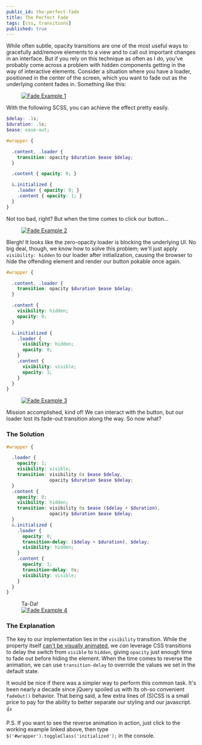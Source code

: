 ```yaml
---
public_id: the-perfect-fade
title: The Perfect Fade
tags: [css, transitions]
published: true
---
```


While often subtle, opacity transitions are one of the most useful ways to gracefully add/remove elements to a view and to call out important changes in an interface. But if you rely on this technique as often as I do, you've probably come across a problem with hidden components getting in the way of interactive elements. Consider a situation where you have a loader, positioned in the center of the screen, which you want to fade out as the underlying content fades in. Something like this:

<figure>
  <a title="Fade Example 1" href="/examples/the-perfect-fade/1" target="_blank" class="image-wrapper"><img src="/images/examples/the-perfect-fade/1.gif" alt="Fade Example 1"></a>
</figure>

With the following SCSS, you can achieve the effect pretty easily.

```scss
$delay: .1s;
$duration: .5s;
$ease: ease-out;

#wrapper {

  .content, .loader {
    transition: opacity $duration $ease $delay;
  }

  .content { opacity: 0; }

  &.initialized {
    .loader { opacity: 0; }
    .content { opacity: 1; }
  }
}
```

Not too bad, right? But when the time comes to click our button...

<figure>
  <a title="Fade Example 2" href="/examples/the-perfect-fade/2" target="_blank" class="image-wrapper"><img src="/images/examples/the-perfect-fade/2.gif" alt="Fade Example 2"></a>
</figure>

Blergh! It looks like the zero-opacity loader is blocking the underlying UI. No big deal, though, we know how to solve this problem; we'll just apply ` visibility: hidden` to our loader after initialization, causing the browser to hide the offending element and render our button pokable once again.

```scss
#wrapper {

  .content, .loader {
    transition: opacity $duration $ease $delay;
  }

  .content {
    visibility: hidden;
    opacity: 0;
  }

  &.initialized {
    .loader {
      visibility: hidden;
      opacity: 0;
    }
    .content {
      visibility: visible;
      opacity: 1;
    }
  }
}
```

<figure>
  <a title="Fade Example 3" href="/examples/the-perfect-fade/3" target="_blank" class="image-wrapper"><img src="/images/examples/the-perfect-fade/3.gif" alt="Fade Example 3"></a>
</figure>

Mission accomplished, kind of! We can interact with the button, but our loader lost its fade-out transition along the way. So now what?

### The Solution

```scss
#wrapper {

  .loader {
    opacity: 1;
    visibility: visible;
    transition: visibility 0s $ease $delay,
                opacity $duration $ease $delay;
  }
  .content {
    opacity: 0;
    visibility: hidden;
    transition: visibility 0s $ease ($delay + $duration),
                opacity $duration $ease $delay;
  }
  &.initialized {
    .loader {
      opacity: 0;
      transition-delay: ($delay + $duration), $delay;
      visibility: hidden;
    }
    .content {
      opacity: 1;
      transition-delay: 0s;
      visibility: visible;
    }
  }
}
```

<figure>
  <figcaption>Ta-Da!</figcaption>
  <a title="Fade Example 4" href="/examples/the-perfect-fade/4" target="_blank" class="image-wrapper"><img src="/images/examples/the-perfect-fade/4.gif" alt="Fade Example 4"></a>
</figure>

### The Explanation

The key to our implementation lies in the `visibility` transition. While the property itself <a href="http://www.sitepoint.com/css3-transition-properties" target="_blank">can't be visually animated</a>, we _can_ leverage CSS transitions to delay the switch from `visible` to `hidden`, giving `opacity` just enough time to fade out before hiding the element. When the time comes to reverse the animation, we can use `transition-delay` to override the values we set in the default state.

It would be nice if there was a simpler way to perform this common task. It's been nearly a decade since jQuery spoiled us with its oh-so convenient `fadeOut()` behavior. That being said, a few extra lines of (S)CSS is a small price to pay for the ability to better separate our styling and our javascript. :thumbsup:

P.S. If you want to see the reverse animation in action, just click to the working example linked above, then type `$('#wrapper').toggleClass('initialized');` in the console.
